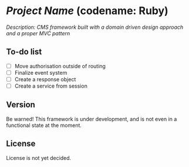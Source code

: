 # _Project Name_ (codename: Ruby)

_Description: CMS framework built with a domain driven design approach and a proper MVC pattern_

## To-do list
- [ ] Move authorisation outside of routing
- [ ] Finalize event system
- [ ] Create a response object
- [ ] Create a service from session

## Version
Be warned! This framework is under development, and is not even in a functional state at the moment.

## License
License is not yet decided.
